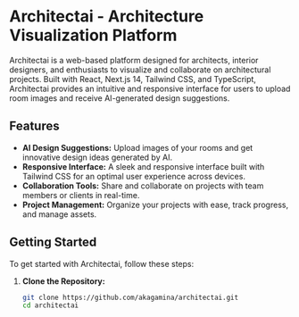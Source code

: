 # Architectai - Architecture Visualization Platform

Architectai is a web-based platform designed for architects, interior designers, and enthusiasts to visualize and collaborate on architectural projects. Built with React, Next.js 14, Tailwind CSS, and TypeScript, Architectai provides an intuitive and responsive interface for users to upload room images and receive AI-generated design suggestions.

## Features

- **AI Design Suggestions:** Upload images of your rooms and get innovative design ideas generated by AI.
- **Responsive Interface:** A sleek and responsive interface built with Tailwind CSS for an optimal user experience across devices.
- **Collaboration Tools:** Share and collaborate on projects with team members or clients in real-time.
- **Project Management:** Organize your projects with ease, track progress, and manage assets.

## Getting Started

To get started with Architectai, follow these steps:

1. **Clone the Repository:**

   ```bash
   git clone https://github.com/akagamina/architectai.git
   cd architectai
   ```
